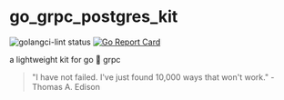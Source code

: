# go_grpc_postgres_kit

![golangci-lint status](https://github.com/103cuong/go_grpc_postgres_kit/workflows/golangci-lint/badge.svg)
[![Go Report Card](https://goreportcard.com/badge/github.com/103cuong/go_grpc_postgres_kit)](https://goreportcard.com/report/github.com/103cuong/go_grpc_postgres_kit)

a lightweight kit for go 💅 grpc


<!-- INSPIRATIONAL_QUOTE_START -->
> "I have not failed. I've just found 10,000 ways that won't work." - Thomas A. Edison
<!-- INSPIRATIONAL_QUOTE_END -->
